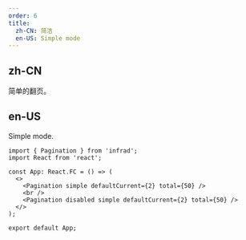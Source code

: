 ```yaml
---
order: 6
title:
  zh-CN: 简洁
  en-US: Simple mode
---
```


## zh-CN

简单的翻页。

## en-US

Simple mode.

```tsx
import { Pagination } from 'infrad';
import React from 'react';

const App: React.FC = () => (
  <>
    <Pagination simple defaultCurrent={2} total={50} />
    <br />
    <Pagination disabled simple defaultCurrent={2} total={50} />
  </>
);

export default App;
```
